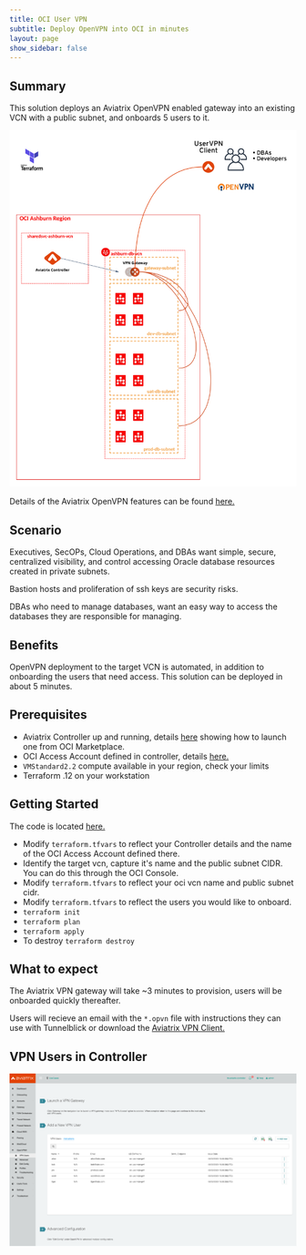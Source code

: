 ```yaml
---
title: OCI User VPN
subtitle: Deploy OpenVPN into OCI in minutes
layout: page
show_sidebar: false
---
```


## Summary

This solution deploys an Aviatrix OpenVPN enabled gateway into an existing VCN with a public subnet, and onboards 5 users to it.

<img alt="oci user vpn" src="https://github.com/AviatrixSystems/terraform-solutions/raw/master/solutions/img/oci-user-vpn-solution.png">

Details of the Aviatrix OpenVPN features can be found [here.](https://docs.aviatrix.com/HowTos/openvpn_features.html)

## Scenario

Executives, SecOPs, Cloud Operations, and DBAs want simple, secure, centralized visibility, and control accessing Oracle database resources created in private subnets.

Bastion hosts and proliferation of ssh keys are security risks.

DBAs who need to manage databases, want an easy way to access the databases they are responsible for managing. 

## Benefits

OpenVPN deployment to the target VCN is automated, in addition to onboarding the users that need access. This solution can be deployed in about 5 minutes.

## Prerequisites

- Aviatrix Controller up and running, details [here](https://youtu.be/bP6X2Y2w_aA) showing how to launch one from OCI Marketplace.
- OCI Access Account defined in controller, details [here.](https://docs.aviatrix.com/HowTos/oracle-aviatrix-cloud-controller-onboard.html)
- ```VMStandard2.2``` compute available in your region, check your limits
- Terraform .12 on your workstation

## Getting Started

The code is located [here.](https://github.com/AviatrixSystems/terraform-solutions/tree/master/solutions/vpn/oci-user-vpn)

- Modify ```terraform.tfvars``` to reflect your Controller details and the name of the OCI Access Account defined there.
- Identify the target vcn, capture it's name and the public subnet CIDR. You can do this through the OCI Console.
- Modify ```terraform.tfvars``` to reflect your oci vcn name and public subnet cidr.
- Modify ```terraform.tfvars``` to reflect the users you would like to onboard.
- ```terraform init```
- ```terraform plan```
- ```terraform apply```
- To destroy ```terraform destroy```

## What to expect

The Aviatrix VPN gateway will take ~3 minutes to provision, users will be onboarded quickly thereafter.

Users will recieve an email with the ```*.opvn``` file with instructions they can use with Tunnelblick or download the [Aviatrix VPN Client.](https://docs.aviatrix.com/Downloads/samlclient.html)

## VPN Users in Controller
<img width="964" alt="VPN Users" src="https://github.com/AviatrixSystems/terraform-solutions/blob/master/solutions/img/oci-vpn-users.png">

